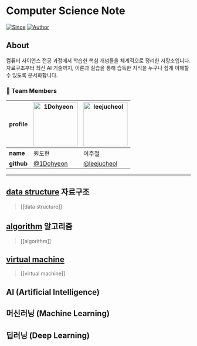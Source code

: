 # Computer Science Note


[![Since](https://img.shields.io/badge/since-2025-brightgreen.svg)]()  [![Author](https://img.shields.io/badge/author-1Dohyeon-orange.svg)]()

## About

컴퓨터 사이언스 전공 과정에서 학습한 핵심 개념들을 체계적으로 정리한 저장소입니다. 자료구조부터 최신 AI 기술까지, 이론과 실습을 통해 습득한 지식을 누구나 쉽게 이해할 수 있도록 문서화합니다.

### 👥 Team Members

| **profile** | <a href="https://github.com/1Dohyeon"><img src="https://github.com/1Dohyeon.png" width="120px;" alt="1Dohyeon"/></a> | <a href="https://github.com/leejucheol"><img src="https://github.com/leejucheol.png" width="120px;" alt="leejucheol"/></a> |
| ----------- | -------------------------------------------------------------------------------------------------------------------- | -------------------------------------------------------------------------------------------------------------------------- |
| **name**    | 원도현                                                                                                                  | 이주철                                                                                                                        |
| **github**  | [@1Dohyeon](https://github.com/1Dohyeon)                                                                             | [@leejucheol](https://github.com/leejucheol)                                                                               |

---
## [data structure](https://github.com/DOforTU/note-cs/blob/dohyeon/data%20structure/data%20structure.md) 자료구조

> [[data structure]]

##  [algorithm](https://github.com/DOforTU/note-cs/blob/dohyeon/algorithm/algorithm.md) 알고리즘

> [[algorithm]]

##  [virtual machine](https://github.com/DOforTU/note-cs/blob/dohyeon/virtual%20machine/virtual%20machine.md)

> [[virtual machine]]

## AI (Artificial Intelligence)

## 머신러닝 (Machine Learning)

## 딥러닝 (Deep Learning)